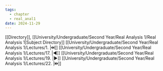 ```yaml
---
tags:
  - chapter
  - real_anal1
date: 2024-11-29
---
```

[[Directory]], [[University/Undergraduate/Second Year/Real Analysis 1/Real Analysis 1|Subject Directory]]
[[University/Undergraduate/Second Year/Real Analysis 1/Lectures/1. |🞀🞀]] [[University/Undergraduate/Second Year/Real Analysis 1/Lectures/17. |◀]] [[University/Undergraduate/Second Year/Real Analysis 1/Lectures/19. |▶]] [[University/Undergraduate/Second Year/Real Analysis 1/Lectures/22. |🞂🞂]]
# 
## 
### 